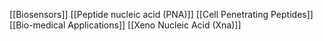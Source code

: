 [[Biosensors]]
[[Peptide nucleic acid (PNA)]]
[[Cell Penetrating Peptides]]
[[Bio-medical Applications]]
[[Xeno Nucleic Acid (Xna)]]
